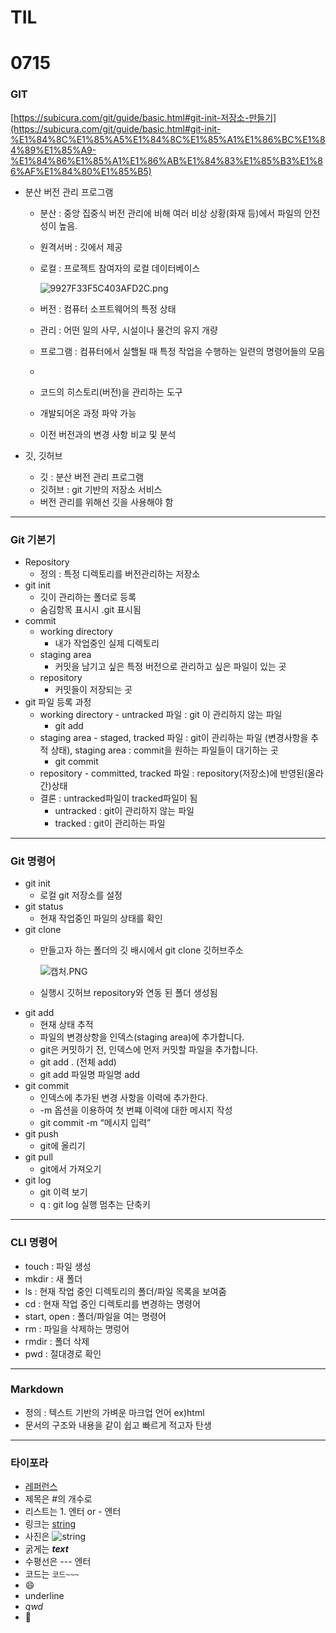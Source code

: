 # TIL

# 0715
### GIT

[https://subicura.com/git/guide/basic.html#git-init-저장소-만들기](https://subicura.com/git/guide/basic.html#git-init-%E1%84%8C%E1%85%A5%E1%84%8C%E1%85%A1%E1%86%BC%E1%84%89%E1%85%A9-%E1%84%86%E1%85%A1%E1%86%AB%E1%84%83%E1%85%B3%E1%86%AF%E1%84%80%E1%85%B5)

- 분산 버전 관리 프로그램
    - 분산 : 중앙 집중식 버전 관리에 비해 여러 비상 상황(화재 등)에서 파일의 안전성이 높음.
    - 원격서버 : 깃에서 제공
    - 로컬 : 프로젝트 참여자의 로컬 데이터베이스
        
        ![9927F33F5C403AFD2C.png](https://s3-us-west-2.amazonaws.com/secure.notion-static.com/27784b21-c6b1-4ff5-838c-7cb37fdf1c62/9927F33F5C403AFD2C.png)
        
    - 버전 : 컴퓨터 소프트웨어의 특정 상태
    - 관리 : 어떤 일의 사무, 시설이나 물건의 유지 개량
    - 프로그램 : 컴퓨터에서 실핼될 때 특정 작업을 수행하는 일련의 명령어들의 모음
    - 
    - 코드의 히스토리(버전)을 관리하는 도구
    - 개발되어온 과정 파악 가능
    - 이전 버전과의 변경 사항 비교 및 분석

- 깃, 깃허브
    - 깃 : 분산 버전 관리 프로그램
    - 깃허브 : git 기반의 저장소 서비스
    - 버전 관리를 위해선 깃을 사용해야 함

---

### Git 기본기

- Repository
    - 정의 : 특정 디렉토리를 버전관리하는 저장소
- git init
    - 깃이 관리하는 폴더로 등록
    - 숨김항목 표시시 .git 표시됨
- commit
    - working directory
        - 내가 작업중인 실제 디렉토리
    - staging area
        - 커밋을 남기고 싶은 특정 버전으로 관리하고 싶은 파일이 있는 곳
    - repository
        - 커밋들이 저장되는 곳
- git 파일 등록 과정
    - working directory - untracked 파일 : git 이 관리하지 않는 파일
        - git add
    - staging area - staged, tracked 파일 : git이 관리하는 파일 (변경사항을 추적 상태), staging area : commit을 원하는 파일들이 대기하는 곳
        - git commit
    - repository - committed, tracked 파일 : repository(저장소)에 반영된(올라간)상태
    - 결론 : untracked파일이 tracked파일이 됨
        - untracked : git이 관리하지 않는 파일
        - tracked : git이 관리하는 파일

---

### Git 명령어

- git init
    - 로컬 git  저장소를 설정
- git status
    - 현재 작업중인 파일의 상태를 확인
- git clone
    - 만들고자 하는 폴더의 깃 배시에서 git clone 깃허브주소
        
        ![캡처.PNG](https://s3-us-west-2.amazonaws.com/secure.notion-static.com/715a920f-25f4-453d-9e1a-42550f0fc4b4/캡처.png)
        
    - 실행시 깃허브 repository와 연동 된 폴더 생성됨
- git add
    - 현재 상태 추적
    - 파일의 변경상항을 인덱스(staging area)에 추가합니다.
    - git은 커밋하기 전, 인덱스에 먼저 커밋할 파일을 추가합니다.
    - git add .     (전체 add)
    - git add 파일명    파일명 add
- git commit
    - 인덱스에 추가된 변경 사항을 이력에 추가한다.
    - -m 옵션을 이용하여 첫 번쨰 이력에 대한 메시지 작성
    - git commit -m “메시지 입력”
- git push
    - git에 올리기
- git pull
    - git에서 가져오기
- git log
    - git 이력 보기
    - q : git log 실행 멈추는 단축키

---

### CLI 명령어

- touch : 파일 생성
- mkdir :  새 폴더
- ls : 현재 작업 중인 디렉토리의 폴더/파일 목록을 보여줌
- cd : 현재 작업 중인 디렉토리를 변경하는 명령어
- start, open : 폴더/파일을 여는 명령어
- rm : 파일을 삭제하는 명렁어
- rmdir : 폴더 삭제
- pwd : 절대경로 확인

---

### Markdown

- 정의 : 텍스트 기반의 가벼운 마크업 언어 ex)html
- 문서의 구조와 내용을 같이 쉽고 빠르게 적고자 탄생

---

### **타이포라**

- [레퍼런스](https://support.typora.io/Markdown-Reference/)
- 제목은 #의 개수로
- 리스트는 1. 엔터 or - 엔터
- 링크는 [string](url)
- 사진은 ![string](url)
- 굵게는 ___text___
- 수평선은 --- 엔터
- 코드는 `코드~~~`
- 😄
- underline
- *qwd*
- 🎅